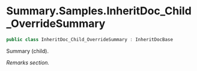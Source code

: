 # Summary.Samples.InheritDoc_Child_OverrideSummary
```cs
public class InheritDoc_Child_OverrideSummary : InheritDocBase
```

Summary (child).

_Remarks section._

